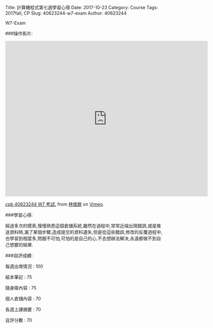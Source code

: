 Title: 計算機程式第七週學習心得
Date: 2017-10-23
Category: Course
Tags: 2017fall, CP
Slug: 40623244-w7-exam
Author: 40623244

W7-Exam

<!-- PELICAN_END_SUMMARY -->

###操作影片:

<iframe src="https://player.vimeo.com/video/241369300" width="640" height="491" frameborder="0" webkitallowfullscreen mozallowfullscreen allowfullscreen></iframe>
<p><a href="https://vimeo.com/241369300">cpb 40623244 W7 考試.</a> from <a href="https://vimeo.com/user73411903">林俊鎧</a> on <a href="https://vimeo.com">Vimeo</a>.</p>

###學習心得:

經過多次的摸索,慢慢熟悉這個倉儲系統,雖然在過程中,常常近端出現錯誤,或是推送資料時,漏了某個步驟,造成提交的資料遺失,但是從這些錯誤,修改的反覆過程中,也學習到相當多,問題不可怕,可怕的是自己的心,不去想辦法解決,永遠都做不到自己想要的結果.

###自評成績:

每週出席情況 : 100

紙本筆記 : 75

隨身碟內容 : 75

個人倉儲內容 : 70

各週上課摘要 : 70

自評分數 : 70